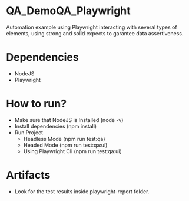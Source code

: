 # QA_DemoQA_Playwright

Automation example using Playwright interacting with several types of elements, using strong and solid expects to garantee data assertiveness.

# Dependencies

- NodeJS
- Playwright

# How to run?

- Make sure that NodeJS is Installed (node -v)
- Install dependencies (npm install)
- Run Project
    - Headless Mode (npm run test:qa)
    - Headed Mode (npm run test:qa:ui)
    - Using Playwright Cli (npm run test:qa:ui)

# Artifacts

- Look for the test results inside playwright-report folder.
